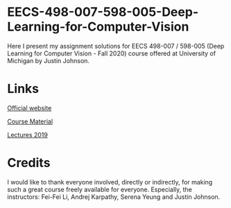 # EECS-498-007-598-005-Deep-Learning-for-Computer-Vision

Here I present my assignment solutions for EECS 498-007 / 598-005 (Deep Learning for Computer Vision - Fall 2020) course offered at University of Michigan by Justin Johnson.

# Links

[Official website](https://web.eecs.umich.edu/~justincj/teaching/eecs498/FA2020/)  

[Course Material](https://web.eecs.umich.edu/~justincj/teaching/eecs498/FA2020/schedule.html)  

[Lectures 2019](https://www.youtube.com/playlist?list=PL5-TkQAfAZFbzxjBHtzdVCWE0Zbhomg7r)  


# Credits  

I would like to thank everyone involved, directly or indirectly, for making such a great course freely available for everyone. Especially, the instructors: Fei-Fei Li, Andrej Karpathy, Serena Yeung and Justin Johnson.

